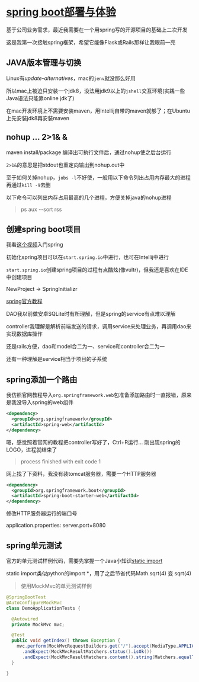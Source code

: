 # [spring boot部署与体验](/2020/03/spring_boot_quickstart.md)

基于公司业务需求，最近我需要在一个用spring写的开源项目的基础上二次开发

这是我第一次接触spring框架，希望它能像Flask或Rails那样让我眼前一亮

## JAVA版本管理与切换

Linux有<var class="mark">update-alternatives</var>，mac的`jenv`就没那么好用

所以mac上被迫只安装一个jdk8，没法用jdk9以上的`jshell`交互环境(实践一些Java语法只能靠online jdk了)

在mac开发环境上不需要安装maven，用Intellij自带的maven就够了；在Ubuntu上先安装jdk8再安装maven

## nohup ... 2>1& &

maven install/package 编译出可执行文件后，通过nohup使之后台运行

`2>1&`的意思是把stdout也重定向输出到nohup.out中

至于如何关掉nohup，`jobs -l`不好使，一般用以下命令列出占用内存最大的进程再通过`kill -9`去删

以下命令可以列出内存占用最高的几个进程，方便关掉java的nohup进程

> ps aux --sort rss

## 创建spring boot项目

我看[这个视频](https://www.youtube.com/watch?v=vtPkZShrvXQ)入门spring

初始化spring项目可以在`start.spring.io`中进行，也可在Intellij中进行

`start.spring.io`创建spring项目的过程有点酷炫(像vultr)，但我还是喜欢在IDE中创建项目

NewProject -> SpringInitializr

[spring官方教程](https://spring.io/guides/gs/spring-boot/#initial)

DAO我以前做安卓SQLite时有所理解，但是spring的service有点难以理解

controller我理解是解析前端发送的请求，调用service来处理业务，再调用dao来实现数据库操作

还是rails方便，dao和model合二为一、service和controller合二为一

还有一种理解是service相当于项目的子系统

## spring添加一个路由

我仿照官网教程导入`org.springframework.web`包准备添加路由时一直报错，原来是我没导入spring的web组件

```xml
<dependency>
  <groupId>org.springframework</groupId>
  <artifactId>spring-web</artifactId>
</dependency>
```

嗯，感觉照着官网的教程把controller写好了，Ctrl+R运行... 刚出现spring的LOGO，进程就结束了

> process finished with exit code 1

网上找了下资料，我没有装tomcat服务器，需要一个HTTP服务器

```xml
<dependency>
  <groupId>org.springframework.boot</groupId>
  <artifactId>spring-boot-starter-web</artifactId>
</dependency>
```

<i class="fa fa-hashtag"></i>
修改HTTP服务器运行的端口号

application.properties: server.port=8080

## spring单元测试

官方的单元测试样例代码，需要先掌握一个Java小知识[static import](https://www.geeksforgeeks.org/static-import-java/)

static import类似python的import *，用了之后节省代码Math.sqrt(4) 变 sqrt(4)

> 使用MockMvc的单元测试样例

```java
@SpringBootTest
@AutoConfigureMockMvc
class DemoApplicationTests {

  @Autowired
  private MockMvc mvc;

  @Test
  public void getIndex() throws Exception {
    mvc.perform(MockMvcRequestBuilders.get("/").accept(MediaType.APPLICATION_JSON))
      .andExpect(MockMvcResultMatchers.status().isOk())
      .andExpect(MockMvcResultMatchers.content().string(Matchers.equalTo("Index")));
  }

}
```
